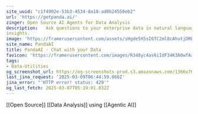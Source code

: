 ```yaml
---
site_uuid: "c1f4902e-53b3-4534-8a18-ad0b24550eb2"
url: 'https://getpanda.ai/'
zinger: Open Source AI Agents for Data Analysis
description:   Ask questions to your enterprise data in natural language. Get real time data
insights.
image: 'https://framerusercontent.com/assets/sHgde5XSsI6TC2ml8cAhutjDRB0.png'
site_name: PandaAI
title: PandaAI - Chat with your Data
favicon: 'https://framerusercontent.com/images/R348yc4as6iIdF34K3A0wfAa9Y.png'
tags:
- Data-Utilities
og_screenshot_url: https://og-screenshots-prod.s3.amazonaws.com/1366x768/80/false/ba7a0f941d05b93774de21b8fb035d34839c5ebec8e5c61d1684fe3a4428f4bf.jpeg
last_jina_request: '2025-03-09T06:44:59.866Z'
jina_error: "'HTTP error! status: 429'"
og_last_fetch: 2025-03-07T05:19:01.832Z
---
```

[[Open Source]] [[Data Analysis]] using [[Agentic AI]]


